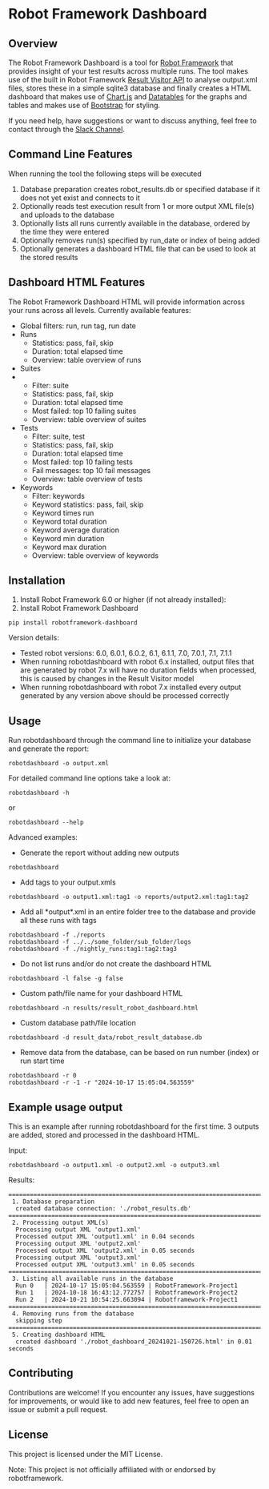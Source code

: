 # Robot Framework Dashboard

## Overview

The Robot Framework Dashboard is a tool for [Robot Framework](https://robotframework.org/) that provides insight of your test results across multiple runs. The tool makes use of the built in Robot Framework [Result Visitor API](https://robot-framework.readthedocs.io/en/stable/_modules/robot/result/visitor.html) to analyse output.xml files, stores these in a simple sqlite3 database and finally creates a HTML dashboard that makes use of [Chart.js](https://www.chartjs.org/docs/latest/) and [Datatables](https://datatables.net/) for the graphs and tables and makes use of [Bootstrap](https://getbootstrap.com/) for styling.

If you need help, have suggestions or want to discuss anything, feel free to contact through the [Slack Channel](https://robotframework.slack.com/archives/C07SPR6N9AB).

## Command Line Features

When running the tool the following steps will be executed

1. Database preparation creates robot_results.db or specified database if it does not yet exist and connects to it
2. Optionally reads test execution result from 1 or more output XML file(s) and uploads to the database
3. Optionally lists all runs currently available in the database, ordered by the time they were entered
4. Optionally removes run(s) specified by run_date or index of being added
5. Optionally generates a dashboard HTML file that can be used to look at the stored results

## Dashboard HTML Features

The Robot Framework Dashboard HTML will provide information across your runs across all levels.
Currently available features:

- Global filters: run, run tag, run date
- Runs
  - Statistics: pass, fail, skip
  - Duration: total elapsed time
  - Overview: table overview of runs
- Suites
- - Filter: suite
  - Statistics: pass, fail, skip
  - Duration: total elapsed time
  - Most failed: top 10 failing suites
  - Overview: table overview of suites
- Tests
  - Filter: suite, test
  - Statistics: pass, fail, skip
  - Duration: total elapsed time
  - Most failed: top 10 failing tests
  - Fail messages: top 10 fail messages
  - Overview: table overview of tests
- Keywords
  - Filter: keywords
  - Keyword statistics: pass, fail, skip
  - Keyword times run
  - Keyword total duration
  - Keyword average duration
  - Keyword min duration
  - Keyword max duration
  - Overview: table overview of keywords

## Installation

1. Install Robot Framework 6.0 or higher (if not already installed):
2. Install Robot Framework Dashboard

```
pip install robotframework-dashboard
```

Version details:
  - Tested robot versions: 6.0, 6.0.1, 6.0.2, 6.1, 6.1.1, 7.0, 7.0.1, 7.1, 7.1.1
  - When running robotdashboard with robot 6.x installed, output files that are generated by robot 7.x will have no duration fields when processed, this is caused by changes in the Result Visitor model
  - When running robotdashboard with robot 7.x installed every output generated by any version above should be processed correctly

## Usage

Run robotdashboard through the command line to initialize your database and generate the report:
```
robotdashboard -o output.xml
```
For detailed command line options take a look at:
```
robotdashboard -h
```
or
```
robotdashboard --help
```
Advanced examples:
- Generate the report without adding new outputs
```
robotdashboard
```
- Add tags to your output.xmls
```
robotdashboard -o output1.xml:tag1 -o reports/output2.xml:tag1:tag2
```
- Add all \*output\*.xml in an entire folder tree to the database and provide all these runs with tags
```
robotdashboard -f ./reports
robotdashboard -f ../../some_folder/sub_folder/logs
robotdashboard -f ./nightly_runs:tag1:tag2:tag3
```
- Do not list runs and/or do not create the dashboard HTML
```
robotdashboard -l false -g false
```
- Custom path/file name for your dashboard HTML
```
robotdashboard -n results/result_robot_dashboard.html
```
- Custom database path/file location
```
robotdashboard -d result_data/robot_result_database.db
```
- Remove data from the database, can be based on run number (index) or run start time
```
robotdashboard -r 0
robotdashboard -r -1 -r "2024-10-17 15:05:04.563559"
```

## Example usage output
This is an example after running robotdashboard for the first time. 3 outputs are added, stored and processed in the dashboard HTML.

Input:
```
robotdashboard -o output1.xml -o output2.xml -o output3.xml
```
Results:
```
==============================================================================
 1. Database preparation
  created database connection: './robot_results.db'
==============================================================================
 2. Processing output XML(s)
  Processing output XML 'output1.xml'
  Processed output XML 'output1.xml' in 0.04 seconds
  Processing output XML 'output2.xml'
  Processed output XML 'output2.xml' in 0.05 seconds
  Processing output XML 'output3.xml'
  Processed output XML 'output3.xml' in 0.05 seconds
==============================================================================
 3. Listing all available runs in the database
  Run 0   | 2024-10-17 15:05:04.563559 | RobotFramework-Project1
  Run 1   | 2024-10-18 16:43:12.772757 | Robotframework-Project2
  Run 2   | 2024-10-21 10:54:25.663094 | Robotframework-Project1
==============================================================================
 4. Removing runs from the database
  skipping step
==============================================================================
 5. Creating dashboard HTML
  created dashboard './robot_dashboard_20241021-150726.html' in 0.01 seconds
```

## Contributing
Contributions are welcome! If you encounter any issues, have suggestions for improvements, or would like to add new features, feel free to open an issue or submit a pull request.

## License
This project is licensed under the MIT License.

Note: This project is not officially affiliated with or endorsed by robotframework.